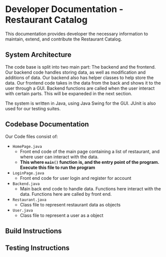 # Developer Documentation - Restaurant Catalog

This documentation provides developer the necessary information to maintain, extend, and contribute the Restaurant Catalog.

## System Architecture
The code base is split into two main part: The backend and the frontend. Our backend code handles storing data, as well as modification and additions of data. Our backend also has helper classes to help store the data. Our frontend code takes in the data from the back and shows it to the user through a GUI. Backend functions are called when the user interact with certain parts. This will be expaneded in the next section. </br>

The system is written in Java, using Java Swing for the GUI. JUnit is also used for our testing suites.

## Codebase Documentation
Our Code files consist of:
- `HomePage.java`
   - Front end code of the main page containing a list of restaurant, and where user can interact with the data.
   - **This where `main()` function is, and the entry point of the program. Execute this file to run the program**
- `LoginPage.java`
  - Front end code for user login and register for account
- `Backend.java`
  - Main back end code to handle data. Functions here interact with the data. Functions here are called by front end.
- `Restaurant.java`
  - Class file to represent restaurant data as objects
- `User.java`
  - Class file to represent a user as a object

## Build Instructions

## Testing Instructions
